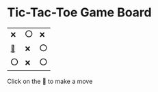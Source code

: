 # Tic-Tac-Toe Game Board
|   |   |   |
|---|---|---|
|❌ |⭕ |❌ |
|[🔎](XOXOXOOXO.md) |❌ |⭕ |
|⭕ |❌ |⭕ |

Click on the 🔎 to make a move